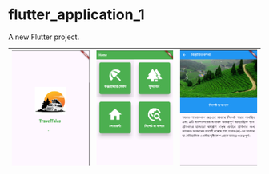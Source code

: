 # flutter_application_1

A new Flutter project.


| ![s1](assets/s1.png) | ![s2](assets/s2.png) | ![s3](assets/s3.png) |
|---|---|---|
